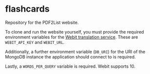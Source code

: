 # flashcards

Repository for the PDF2List website.

To clone and run the website yourself, you must provide the required environment variables for the [Webit translation service](https://webit.re/cognitive-web-services/language).
These are `WEBIT_API_KEY` and `WEBIT_URL`.

Additionally, a further environment variable (`DB_URI`) for the URI of the MongoDB instance the application should connect to is required.

Lastly, a `WORDS_PER_QUERY` variable is required. Webit supports 10.
